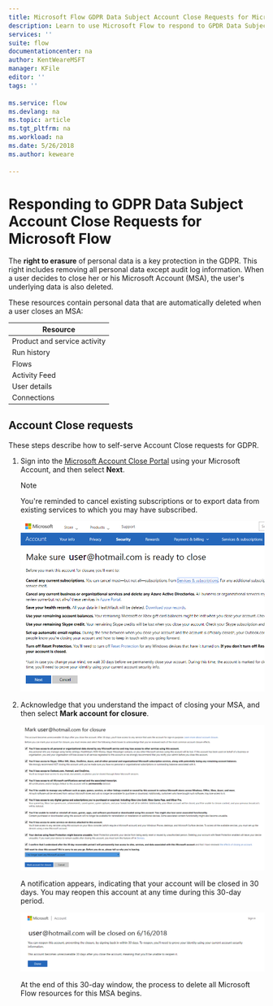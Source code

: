 ```yaml
---
title: Microsoft Flow GDPR Data Subject Account Close Requests for Microsoft Accounts (MSA) | Microsoft Docs
description: Learn to use Microsoft Flow to respond to GPDR Data Subject Account Close Requests for Microsoft Accounts.  
services: ''
suite: flow
documentationcenter: na
author: KentWeareMSFT
manager: KFile
editor: ''
tags: ''

ms.service: flow
ms.devlang: na
ms.topic: article
ms.tgt_pltfrm: na
ms.workload: na
ms.date: 5/26/2018
ms.author: keweare

---
```

# Responding to GDPR Data Subject Account Close Requests for Microsoft Flow

The **right to erasure** of personal data is a key protection in the GDPR. This right includes removing all personal data except audit log information. When a user decides to close her or his Microsoft Account (MSA), the user's underlying data is also deleted.

These resources contain personal data that are automatically deleted when a user closes an MSA:

|Resource|
|------|
|Product and service activity|
|Run history|
|Flows|
|Activity Feed|
|User details|
|Connections|

## Account Close requests

These steps describe how to self-serve Account Close requests for GDPR.

1. Sign into the [Microsoft Account Close Portal](http://go.microsoft.com/fwlink/?LinkId=523898) using your Microsoft Account, and then select **Next**.

    > [!NOTE]
    > You're reminded to cancel existing subscriptions or to export data from existing services to which you may have subscribed.
    >
    >

    ![Cancel subscriptions](./media/gdpr-dsr-delete-msa/accountclose.png)

1. Acknowledge that you understand the impact of closing your MSA, and then select **Mark account for closure**.

    ![Acknowledge Event](./media/gdpr-dsr-delete-msa/markaccountforclosure.png)

    A notification appears, indicating that your account will be closed in 30 days. You may reopen this account at any time during this 30-day period.

    ![Account Closed](./media/gdpr-dsr-delete-msa/accountclosed.png)

    At the end of this 30-day window, the process to delete all Microsoft Flow resources for this MSA begins.
